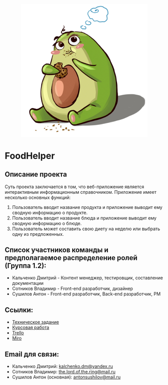 <p align="center"><img src="public/img/avokadik.jpg" width="400"></p>

<p align="center">
<h1>FoodHelper</h1>
</p>


<h2>Описание проекта</h2>
Суть проекта заключается в том, что веб-приложение является интерактивным информационным справочником. Приложение имеет несколько основных функций:
<ol>
	<li>Пользователь вводит название продукта и приложение выводит ему сводную информацию о продукте.</li>
	<li>Пользователь вводит название блюда и приложение выводит ему сводную информацию о блюде.</li>
	<li>Пользователь может составить свою диету на неделю или выбрать одну из предложенных.</li>
</ol>


<h2>Список участников команды и предполагаемое распределение ролей (Группа 1.2):</h2>
<ul>
	<li>Кальченко Дмитрий - Контент менеджер, тестировщик, составление документации</li>
	<li>Сотников Владимир - Front-end разработчик, дизайнер</li>
	<li>Сушилов Антон - Front-end разработчик, Back-end разработчик, PM</li>
</ul>


<h2>Ссылки:</h2>
<ul>
	<li><a href="https://github.com/AntonSushilov/FoodHelper/blob/master/Documents/Техническое_задание_FoodHelperV1_3.docx">Техническое задание</a></li><li><a href="https://github.com/AntonSushilov/FoodHelper/blob/master/Documents/Kursovaya.docx">Курсовая работа</a></li>
	<li><a href="https://trello.com/b/TdKWGmIW/food-helper">Trello</a></li>
	<li><a href="https://miro.com/app/board/o9J_kugITE0=/">Miro</a></li>
</ul>
<h2>Email для связи:</h2>
<ul>
	<li>Кальченко Дмитрий: <a href="kalchenko.dm@yandex.ru">kalchenko.dm@yandex.ru</a></li>
	<li>Сотников Владимир: <a href="the.lord.of.the.ring@mail.ru">the.lord.of.the.ring@mail.ru</a></li>
	<li>Сушилов Антон (основная): <a href="mailto:antonsushilov@mail.ru">antonsushilov@mail.ru</a></li>
</ul>



